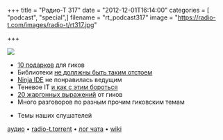 +++
title = "Радио-Т 317"
date = "2012-12-01T16:14:00"
categories = [ "podcast", "special",]
filename = "rt_podcast317"
image = "https://radio-t.com/images/radio-t/rt317.jpg"

+++

![](https://radio-t.com/images/radio-t/rt317.jpg)

* [10 подарков](http://jaxenter.com/10-christmas-gift-ideas-for-developers-45677.html) для гиков
* Библиотеки [не доллжны быть таким отстоем](http://akkartik.name/blog/libraries2)
* [Ninja IDE](http://ninja-ide.org/) не понравилась ведущим
* Теневое IT [и как с этим бороться](http://www.mrc-productivity.com/blog/2012/11/3-ways-it-causes-shadow-it-and-how-to-fix-it/)
* [20 жаргонных выражений](http://www.businessinsider.com/20-hilarious-programming-jargon-phrases-you-should-know-when-talking-to-engineers-2012-7) от гиков
* Много разговоров по разным прочим гиковским темам
- Темы наших слушателей

[аудио](https://cdn.radio-t.com/rt_podcast317.mp3) • [radio-t.torrent](https://cdn.radio-t.com/torrents/rt_podcast317.mp3.torrent) • [лог чата](http://chat.radio-t.com/logs/radio-t-317.html) • [wiki](http://wiki.radio-t.com/%D0%92%D1%8B%D0%BF%D1%83%D1%81%D0%BA_317)<audio src="https://cdn.radio-t.com/rt_podcast317.mp3" preload="none"></audio>
